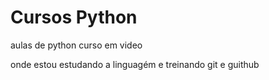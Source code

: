 # Cursos Python
 aulas de python curso em video

onde estou estudando a linguagém e treinando git e guithub
